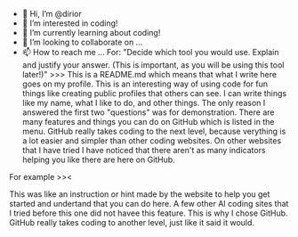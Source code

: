 - 👋 Hi, I’m @dirior
- 👀 I’m interested in coding!
- 🌱 I’m currently learning about coding!
- 💞️ I’m looking to collaborate on ...
- 📫 How to reach me ...
For: "Decide which tool you would use. Explain and justify your answer. (This is important, as you will be using this tool later!)" >>>
This is a README.md which means that what I write here goes on my profile.
This is an interesting way of using code for fun things like creating public profiles that others can see. I can write things like my name, what I like to do, and other things.
The only reason I answered the first two "questions" was for demonstration. There are many features and things you can do on GitHub which is listed in the menu.
GitHub really takes coding to the next level, because verything is a lot easier and simpler than other coding websites.
On other websites that I have tried I have noticed that there aren't as many indicators helping you like there are here on GitHub.

For example >>< <!--- dirior/dirior is a ✨ special ✨ repository because its `README.md` (this file) appears on your GitHub profile.
You can click the Preview link to take a look at your changes. --->

This was like an instruction or hint made by the website to help you get started and undertand that you can do here. 
A few other AI coding sites that I tried before this one did not havee this feature.
This is why I chose GitHub. GitHub really takes coding to another level, just like it said it would.


